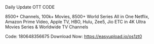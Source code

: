 Daily Update OTT CODE

8500+ Channels, 100k+ Movies, 8500+ World Series
All in One Netflix, Amazon Prime Video, Apple TV, HBO, Hulu, Zee5, Jio ETC in 4K Ultra Movies Series & Worldwide TV Channels

Code: 180648356675
Download Now: https://easyupload.io/os1zt0
